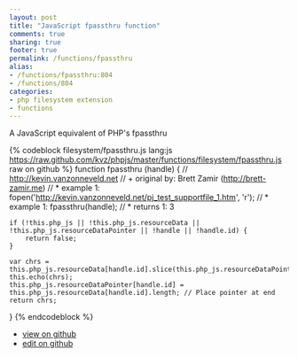 ```yaml
---
layout: post
title: "JavaScript fpassthru function"
comments: true
sharing: true
footer: true
permalink: /functions/fpassthru
alias:
- /functions/fpassthru:804
- /functions/804
categories:
- php filesystem extension
- functions
---
```

A JavaScript equivalent of PHP's fpassthru

<!-- more -->

{% codeblock filesystem/fpassthru.js lang:js https://raw.github.com/kvz/phpjs/master/functions/filesystem/fpassthru.js raw on github %}
function fpassthru (handle) {
    // http://kevin.vanzonneveld.net
    // +   original by: Brett Zamir (http://brett-zamir.me)
    // *     example 1: fopen('http://kevin.vanzonneveld.net/pj_test_supportfile_1.htm', 'r');
    // *     example 1: fpassthru(handle);
    // *     returns 1: 3

    if (!this.php_js || !this.php_js.resourceData || !this.php_js.resourceDataPointer || !handle || !handle.id) {
        return false;
    }

    var chrs = this.php_js.resourceData[handle.id].slice(this.php_js.resourceDataPointer[handle.id]);
    this.echo(chrs);
    this.php_js.resourceDataPointer[handle.id] = this.php_js.resourceData[handle.id].length; // Place pointer at end
    return chrs;
}
{% endcodeblock %}

 - [view on github](https://github.com/kvz/phpjs/blob/master/functions/filesystem/fpassthru.js)
 - [edit on github](https://github.com/kvz/phpjs/edit/master/functions/filesystem/fpassthru.js)

